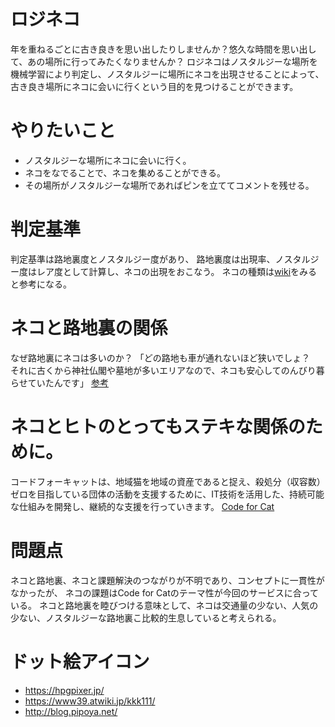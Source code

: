 # ロジネコ
年を重ねるごとに古き良きを思い出したりしませんか？悠久な時間を思い出して、あの場所に行ってみたくなりませんか？
ロジネコはノスタルジーな場所を機械学習により判定し、ノスタルジーに場所にネコを出現させることによって、
古き良き場所にネコに会いに行くという目的を見つけることができます。

# やりたいこと
* ノスタルジーな場所にネコに会いに行く。
* ネコをなでることで、ネコを集めることができる。
* その場所がノスタルジーな場所であればピンを立ててコメントを残せる。

# 判定基準
判定基準は路地裏度とノスタルジー度があり、
路地裏度は出現率、ノスタルジー度はレア度として計算し、ネコの出現をおこなう。
ネコの種類は[wiki](https://ja.wikipedia.org/wiki/%E6%97%A5%E6%9C%AC%E7%8C%AB)をみると参考になる。

# ネコと路地裏の関係
なぜ路地裏にネコは多いのか？
「どの路地も車が通れないほど狭いでしょ？　それに古くから神社仏閣や墓地が多いエリアなので、ネコも安心してのんびり暮らせていたんです」
[参考](http://suumo.jp/journal/2018/03/08/150775/)

# ネコとヒトのとってもステキな関係のために。
コードフォーキャットは、地域猫を地域の資産であると捉え、殺処分（収容数）ゼロを目指している団体の活動を支援するために、IT技術を活用した、持続可能な仕組みを開発し、継続的な支援を行っていきます。
[Code for Cat](https://code4cat.org/)

# 問題点
ネコと路地裏、ネコと課題解決のつながりが不明であり、コンセプトに一貫性がなかったが、
ネコの課題はCode for Catのテーマ性が今回のサービスに合っている。
ネコと路地裏を睦びつける意味として、ネコは交通量の少ない、人気の少ない、ノスタルジーな路地裏こ比較的生息していると考えられる。

# ドット絵アイコン
* https://hpgpixer.jp/
* https://www39.atwiki.jp/kkk111/
* http://blog.pipoya.net/
